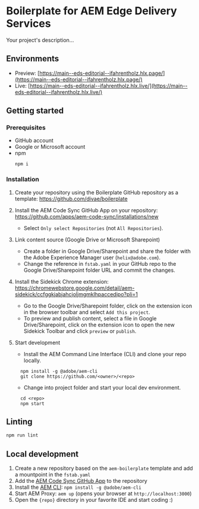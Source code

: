 # Boilerplate for AEM Edge Delivery Services
Your project's description...

## Environments
- Preview: [https://main--eds-editorial--ifahrentholz.hlx.page/](https://main--eds-editorial--ifahrentholz.hlx.page/)
- Live: [https://main--eds-editorial--ifahrentholz.hlx.live/](https://main--eds-editorial--ifahrentholz.hlx.live/)

## Getting started

### Prerequisites

- GitHub account
- Google or Microsoft account
- npm
  ```sh
  npm i
  ```

### Installation

1. Create your repository using the Boilerplate GitHub repository as a template:
    https://github.com/divae/boilerplate

2. Install the AEM Code Sync GitHub App on your repository: 
    https://github.com/apps/aem-code-sync/installations/new

    - Select `Only select Repositories` (not `All Repositories`).

3. Link content source (Google Drive or Microsoft Sharepoint)
    - Create a folder in Google Drive/Sharepoint and share the folder with the Adobe Experience Manager user (`helix@adobe.com`).
    - Change the reference in `fstab.yaml` in your GitHub repo to the Google Drive/Sharepoint folder URL and commit the changes.

4. Install the Sidekick Chrome extension:
    https://chromewebstore.google.com/detail/aem-sidekick/ccfggkjabjahcjoljmgmklhpaccedipo?pli=1

    - Go to the Google Drive/Sharepoint folder, click on the extension icon in the browser toolbar and select `Add this project`.
    - To preview and publish content, select a file in Google Drive/Sharepoint, click on the extension icon to open the new Sidekick Toolbar and click `preview` or `publish`.

5. Start development
    - Install the AEM Command Line Interface (CLI) and clone your repo locally.
    ```
      npm install -g @adobe/aem-cli
      git clone https://github.com/<owner>/<repo>
    ```
    - Change into project folder and start your local dev environment.
    ```
      cd <repo>
      npm start
    ```

## Linting

```sh
npm run lint
```

## Local development

1. Create a new repository based on the `aem-boilerplate` template and add a mountpoint in the `fstab.yaml`
1. Add the [AEM Code Sync GitHub App](https://github.com/apps/aem-code-sync) to the repository
1. Install the [AEM CLI](https://github.com/adobe/aem-cli): `npm install -g @adobe/aem-cli`
1. Start AEM Proxy: `aem up` (opens your browser at `http://localhost:3000`)
1. Open the `{repo}` directory in your favorite IDE and start coding :)
